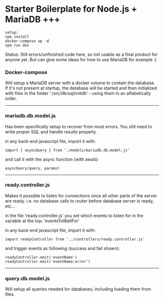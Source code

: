 # Starter Boilerplate for Node.js + MariaDB +++

    setup:
    npm install
    docker-compose up -d
    npm run dev

Status: Still errors/unfinished code here, so not usable as a final product for anyone yet. But can give some ideas for how to use MariaDB for example :)

### Docker-compose

Will setup a MariaDB server with a docker volume to contain the database. If it's not present at startup, the database will be started and then initialized with files in the folder './src/db/sql/initdb' - using them in an alfabetically order.

---

### mariadb.db.model.js

Has been specifically setup to recover from most errors. You still need to write proper SQL and handle results properly.

in any back-end javascript file, import it with:

    import { asyncQuery } from './models/mariadb.db.model.js'

and call it with the async function (with await):

    asyncQuery(query, params)

---

### ready.controller.js

Makes it possible to listen for connections once all other parts of the server are ready. i.e. no database calls to router before database server is ready, etc...

in the file 'ready.controller.js' you set which events to listen for in the variable at the top: 'eventsToWaitFor'

in any back-end javascript file, import it with:

    import readyController from '../controllers/ready.controller.js'

and trigger events as following (success and fail shown):

    readyController.emit('eventName')
    readyController.emit('eventName:error')

---

### query.db.model.js

Will setup all queries needed for databases, including loading them from files.
